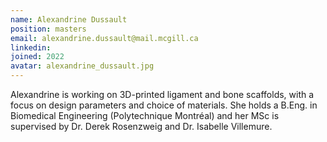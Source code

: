```yaml
---
name: Alexandrine Dussault
position: masters
email: alexandrine.dussault@mail.mcgill.ca
linkedin:
joined: 2022
avatar: alexandrine_dussault.jpg
---
```


Alexandrine is working on 3D-printed ligament and bone scaffolds, with a focus on design parameters and choice of materials. She holds a B.Eng. in Biomedical Engineering (Polytechnique Montréal) and her MSc is supervised by Dr. Derek Rosenzweig and Dr. Isabelle Villemure.
